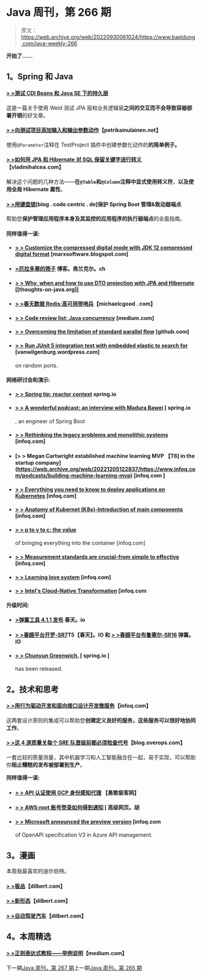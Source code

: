 # Java 周刊，第 266 期

> 原文：<https://web.archive.org/web/20220930061024/https://www.baeldung.com/java-weekly-266>

**开始了……**

## 1。Spring 和 Java

#### [**> >测试 CDI Beans 和 Java SE 下的持久层**](https://web.archive.org/web/20221205122837/http://in.relation.to/2019/01/23/testing-cdi-beans-and-persistence-layer-under-java-se/)

这是一篇关于使用 Weld 测试 JPA 层和业务逻辑层**之间的交互而不会导致容器部署开销**的好文章。

#### [**> >向测试项目添加输入和输出参数动作**](https://web.archive.org/web/20221205122837/https://www.petrikainulainen.net/programming/testing/adding-input-and-output-parameters-to-testproject-actions/)【petrikainulainen.net】

使用`@Parameter`注释在 TestProject 插件中创建参数化动作的**的简单例子。**

#### [**> >如何用 JPA 和 Hibernate 对 SQL 保留关键字进行转义**](https://web.archive.org/web/20221205122837/https://vladmihalcea.com/escape-sql-reserved-keywords-jpa-hibernate/)【vladmihalcea.com】

解决这个问题的几种方法——**在`@Table`和`@Column`注释中显式使用转义符**，**以及使用全局 Hibernate 属性**。

#### [**> >用键盘锁**](https://web.archive.org/web/20221205122837/https://blog.codecentric.de/en/2019/01/securing-spring-boot-admin-actuator-endpoints-keycloak/)[blog . code centric . de]保护 Spring Boot 管理&致动器端点

帮助您**保护管理应用程序本身及其监控的应用程序的执行器端点**的全面指南。

#### 同样值得一读:

*   #### [**> > Customize the compressed digital mode with JDK 12 compressed digital format**](https://web.archive.org/web/20221205122837/https://marxsoftware.blogspot.com/2019/01/custom-compact-number-patterns.html) [marxsoftware.blogspot.com]

*   #### [**>厄拉多塞的筛子**](https://web.archive.org/web/20221205122837/https://blog.frankel.ch/sieve-eratosthenes/) 博客。弗兰克尔。ch

*   #### [**> > Why, when and how to use DTO projection with JPA and Hibernate**](https://web.archive.org/web/20221205122837/https://thoughts-on-java.org/dto-projections/) [[thoughts-on-java.org]]

*   #### [**> >春天数据 Redis:高可用带哨兵**](https://web.archive.org/web/20221205122837/https://michaelcgood.com/spring-data-redis-sentinel/)【michaelcgood . com】

*   #### [**> > Code review list: Java concurrency**](https://web.archive.org/web/20221205122837/https://medium.com/@leventov/code-review-checklist-java-concurrency-49398c326154) [medium.com]

*   #### [> > Overcoming the limitation of standard parallel flow](https://web.archive.org/web/20221205122837/https://github.com/pivovarit/parallel-collectors) [github.com]

*   #### [> > Run JUnit 5 integration test with embedded elastic to search for](https://web.archive.org/web/20221205122837/https://vanwilgenburg.wordpress.com/2019/01/22/embedded-elasticsearch-junit5-spring-boot/) [vanwilgenburg.wordpress.com]

    on random ports.

#### 网络研讨会和演示:

*   #### [**> > Spring tip: reactor context**](https://web.archive.org/web/20221205122837/https://spring.io/blog/2019/01/30/spring-tips-the-reactor-context) spring.io

*   #### [**> > A wonderful podcast: an interview with Madura Bawei**](https://web.archive.org/web/20221205122837/https://spring.io/blog/2019/01/25/a-bootiful-podcast-an-interview-with-spring-boot-engineer-madhura-bhave) [ spring.io

    , an engineer of Spring Boot
*   #### [**> > Rethinking the legacy problems and monolithic systems**](https://web.archive.org/web/20221205122837/https://www.infoq.com/presentations/monolith-legacy-rethinking) [infoq.com]

*   #### [> > Megan Cartwright established machine learning MVP 【T6] in the startup company](https://web.archive.org/web/20221205122837/https://www.infoq.com/podcasts/building-machine-learning-mvp) [infoq.com ]

*   #### [**> > Everything you need to know to deploy applications on Kubernetes**](https://web.archive.org/web/20221205122837/https://www.infoq.com/presentations/kubernetes-deployment-primitives) [infoq.com]

*   #### [**> > Anatomy of Kubernet (K8s)-Introduction of main components**](https://web.archive.org/web/20221205122837/https://www.infoq.com/presentations/kubernetes-yaml) [infoq.com]

*   #### [**> > p to v to c: the value**](https://web.archive.org/web/20221205122837/https://www.infoq.com/presentations/containers-infrastructure-virtualization)

    of bringing everything into the container [infoq.com]
*   #### [**> > Measurement standards are crucial-from simple to effective**](https://web.archive.org/web/20221205122837/https://www.infoq.com/presentations/metrics-grouping) [infoq.com]

*   #### [**> > Learning love system**](https://web.archive.org/web/20221205122837/https://www.infoq.com/presentations/type-system-typescript-flow-graphql) [infoq.com]

*   #### [**> > Intel's Cloud-Native Transformation**](https://web.archive.org/web/20221205122837/https://www.infoq.com/presentations/intel-cloud-native-microservices) [infoq.com

**升级时间:**

*   #### [**>弹簧工具 4.1.1 发布**](https://web.archive.org/web/20221205122837/https://spring.io/blog/2019/01/25/spring-tools-4-1-1-released) 春天。io

*   #### [**> >春娥平台开罗-SR7**](https://web.archive.org/web/20221205122837/https://spring.io/blog/2019/01/24/spring-io-platform-cairo-sr7)T5【春天】。IO 和 [**> >春娥平台布鲁塞尔-SR16**](https://web.archive.org/web/20221205122837/https://spring.io/blog/2019/01/24/spring-io-platform-brussels-sr16) 弹簧。IO

*   #### [**> > Chunyun Greenwich.**](https://web.archive.org/web/20221205122837/https://spring.io/blog/2019/01/23/spring-cloud-greenwich-release-is-now-available) [ spring.io ]

    has been released.

## 2。技术和思考

#### [**> >用行为驱动开发和面向接口设计开发微服务**](https://web.archive.org/web/20221205122837/https://www.infoq.com/articles/microservices-bdd-interface-oriented)【infoq.com】

这两套设计原则的集成可以帮助您**创建定义良好的服务，这些服务可以很好地协同工作**。

#### [**> >这 4 道质量关每个 SRE 队晋级前都必须检查代号**](https://web.archive.org/web/20221205122837/https://blog.overops.com/the-4-quality-gates-every-sre-team-must-check-before-promoting-code/)【blog.overops.com】

一套比较的质量测量，其中机器学习和人工智能融合在一起，易于实现，可以帮助你**阻止糟糕的发布被部署到生产**。

**同样值得一读:**

*   #### [**> > API 认证使用 GCP 身份感知代理**](https://web.archive.org/web/20221205122837/https://bravenewgeek.com/api-authentication-with-gcp-identity-aware-proxy/) 【勇敢极客网】

*   #### [**> > AWS:root 账号登录如何得到通知**](https://web.archive.org/web/20221205122837/https://advancedweb.hu/2019/01/30/root_login_notifications/) [ 高级网页。胡

*   #### [**> > Microsoft announced the preview version**](https://web.archive.org/web/20221205122837/https://www.infoq.com/news/2019/01/openapi-v3-support-azure-apim) [infoq.com

    of OpenAPI specification V3 in Azure API management.

## 3。漫画

本周我最喜欢的迪尔伯特。

#### [**> >极品**](https://web.archive.org/web/20221205122837/https://dilbert.com/strip/2019-01-30)【dilbert.com】

#### [**> >新形态**](https://web.archive.org/web/20221205122837/https://dilbert.com/strip/2019-01-29)【dilbert.com】

#### [**> >自动驾驶汽车**](https://web.archive.org/web/20221205122837/https://dilbert.com/strip/2019-01-24)【dilbert.com】

## 4。本周精选

#### [> >正则表达式教程——举例说明](https://web.archive.org/web/20221205122837/https://medium.com/factory-mind/regex-tutorial-a-simple-cheatsheet-by-examples-649dc1c3f285)【medium.com】

下一期[Java 周刊，第 267 期](/web/20221205122837/https://www.baeldung.com/java-weekly-267)上一期[Java 周刊，第 265 期](/web/20221205122837/https://www.baeldung.com/java-weekly-265)